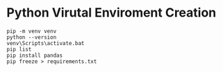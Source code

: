 # Python Virutal Enviroment Creation

```
pip -m venv venv
python --version
venv\Scripts\activate.bat
pip list
pip install pandas
pip freeze > requirements.txt
```